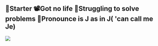 🐍Starter 
📽️Got no life
🦠Struggling to solve problems
👾Pronounce is J as in J( 'can call me Je)
---
<p aligin="center">
  <a href="https://github.com/J2Courier">
  <img src="https://github-readme-stats.vercel.app/api?username=J2Courier&show_icons=true&theme=radical"/>
</p>

